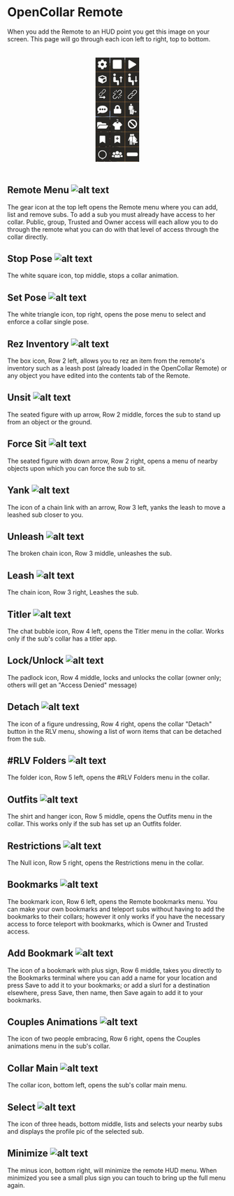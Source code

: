 # OpenCollar Remote
When you add the Remote to an HUD point you get this image on your screen.  This page will go through each icon left to right, top to bottom.
<div style="width: 100%; text-align: center;">
<img src="/static/Remote.png" width="100" style="margin: 20px auto;" />
</div>

## Remote Menu ![alt text](https://github.com/OpenCollarTeam/opencollarteam.github.io/blob/master/static/Gear.PNG "Remote Menu")
The gear icon at the top left opens the Remote menu where you can add, list and remove subs.  To add a sub you must already have access to her collar.  Public, group, Trusted and Owner access will each allow you to do through the remote what you can do with that level of access through the collar directly.  
## Stop Pose ![alt text](https://github.com/OpenCollarTeam/opencollarteam.github.io/blob/master/static/StopAnim.PNG "Stop Pose")   
The white square icon, top middle, stops a collar animation.
## Set Pose ![alt text](https://github.com/OpenCollarTeam/opencollarteam.github.io/blob/master/static/StartAnim.PNG "Set Pose")  
The white triangle icon, top right, opens the pose menu to select and enforce a collar single pose.
##  Rez Inventory ![alt text](https://github.com/OpenCollarTeam/opencollarteam.github.io/blob/master/static/Rez.PNG "Rez Inventory Item")  
The box icon, Row 2 left, allows you to rez an item from the remote's inventory such as a leash post (already loaded in the OpenCollar Remote) or any object you have edited into the contents tab of the Remote.  
## Unsit ![alt text](https://github.com/OpenCollarTeam/opencollarteam.github.io/blob/master/static/UnSit.PNG "Unsit")
The seated figure with up arrow, Row 2 middle, forces the sub to stand up from an object or the ground.
## Force Sit ![alt text](https://github.com/OpenCollarTeam/opencollarteam.github.io/blob/master/static/Sit.PNG "Force Sit") 
The seated figure with down arrow, Row 2 right, opens a menu of nearby objects upon which you can force the sub to sit.  
## Yank ![alt text](https://github.com/OpenCollarTeam/opencollarteam.github.io/blob/master/static/Yank.PNG "Yank")
The icon of a chain link with an arrow, Row 3 left, yanks the leash to move a leashed sub closer to you.
## Unleash ![alt text](https://github.com/OpenCollarTeam/opencollarteam.github.io/blob/master/static/Unleash.PNG "Unleash")  
The broken chain icon, Row 3 middle, unleashes the sub.  
## Leash ![alt text](https://github.com/OpenCollarTeam/opencollarteam.github.io/blob/master/static/Leash.PNG "Leash")
The chain icon, Row 3 right, Leashes the sub.
## Titler ![alt text](https://github.com/OpenCollarTeam/opencollarteam.github.io/blob/master/static/Titler.PNG "Titler")
The chat bubble icon, Row 4 left, opens the Titler menu in the collar.  Works only if the sub's collar has a titler app.
## Lock/Unlock ![alt text](https://github.com/OpenCollarTeam/opencollarteam.github.io/blob/master/static/Lock.PNG "Lock/Unlock")  
The padlock icon, Row 4 middle, locks and unlocks the collar (owner only; others will get an "Access Denied" message)
## Detach ![alt text](https://github.com/OpenCollarTeam/opencollarteam.github.io/blob/master/static/Detach.PNG "Detach")
The icon of a figure undressing, Row 4 right, opens the collar "Detach" button in the RLV menu, showing a list of worn items that can be detached from the sub.  
## #RLV Folders ![alt text](https://github.com/OpenCollarTeam/opencollarteam.github.io/blob/master/static/Folders.PNG "Folders")
The folder icon, Row 5 left, opens the #RLV Folders menu in the collar.
## Outfits ![alt text](https://github.com/OpenCollarTeam/opencollarteam.github.io/blob/master/static/Outfits.PNG "Outfits")
The shirt and hanger icon, Row 5 middle, opens the Outfits menu in the collar.  This works only if the sub has set up an Outfits folder.
## Restrictions ![alt text](https://github.com/OpenCollarTeam/opencollarteam.github.io/blob/master/static/Restrictions.PNG "Restrictions")  
The Null icon, Row 5 right, opens the Restrictions menu in the collar.  
## Bookmarks ![alt text](https://github.com/OpenCollarTeam/opencollarteam.github.io/blob/master/static/Bookmarks.PNG "Bookmarks")
The bookmark icon, Row 6 left, opens the Remote bookmarks menu. You can make your own bookmarks and teleport subs without having to add the bookmarks to their collars; however it only works if you have the necessary access to force teleport with bookmarks, which is Owner and Trusted access.
## Add Bookmark ![alt text](https://github.com/OpenCollarTeam/opencollarteam.github.io/blob/master/static/AddBookmark.PNG "Add Bookmark")  
The icon of a bookmark with plus sign, Row 6 middle, takes you directly to the Bookmarks terminal where you can add a name for your location and press Save to add it to your bookmarks; or add a slurl for a destination elsewhere, press Save, then name, then Save again to add it to your bookmarks. 
## Couples Animations ![alt text](https://github.com/OpenCollarTeam/opencollarteam.github.io/blob/master/static/Couples.PNG "Couples Animations")
The icon of two people embracing, Row 6 right, opens the Couples animations menu in the sub's collar. 
## Collar Main ![alt text](https://github.com/OpenCollarTeam/opencollarteam.github.io/blob/master/static/Collar.PNG "Collar")
The collar icon, bottom left, opens the sub's collar main menu.
## Select ![alt text](https://github.com/OpenCollarTeam/opencollarteam.github.io/blob/master/static/Select.PNG "Select")
The icon of three heads, bottom middle, lists and selects your nearby subs and displays the profile pic of the selected sub.
## Minimize ![alt text](https://github.com/OpenCollarTeam/opencollarteam.github.io/blob/master/static/Minimize.PNG "Minimize")  
The minus icon, bottom right, will minimize the remote HUD menu.  When minimized you see a small plus sign you can touch to bring up the full menu again.  

